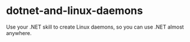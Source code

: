 # dotnet-and-linux-daemons
Use your .NET skill to create Linux daemons, so you can use .NET almost anywhere.
